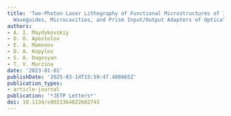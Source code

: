 ```yaml
---
title: 'Two-Photon Laser Lithography of Functional Microstructures of Integrated Photonics:
  Waveguides, Microcavities, and Prism Input/Output Adapters of Optical Radiation'
authors:
- A. I. Maydykovskiy
- D. O. Apostolov
- E. A. Mamonov
- D. A. Kopylov
- S. A. Dagesyan
- T. V. Murzina
date: '2023-01-01'
publishDate: '2025-03-14T15:59:47.488665Z'
publication_types:
- article-journal
publication: '*JETP Letters*'
doi: 10.1134/s0021364022602743
---
```

